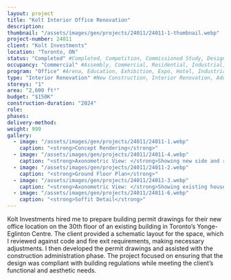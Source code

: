 ```yaml
---
layout: project 
title: "Kolt Interior Office Renovation"
description: 
thumbnail: "/assets/images/gen/projects/24011/24011-1-thumbnail.webp"
project-number: 24011
client: "Kolt Investments"
location: "Toronto, ON"
status: "Completed" #Completed, Competition, Commissioned Study, Design Development, Construction, Demolished, Study
occupancy: "Commercial" #Assembly, Commercial, Residential, Industrial, Institutional  
program: "Office" #Arena, Education, Exhibition, Expo, Hotel, Industrial, Industry, Infrastructure, Landscape, Leisure, Library, Masterplan, Mixed Use, Museum/Gallery, Office, Parking, Publicspace, Religion, Research, Residential, Restaurant/Bar, Retail, Scenography, Services, Theatre
type: "Interior Renovation" #New Construction, Interior Renovation, Addition, Adaptive Reuse
storeys: "1"
area: "2,600 ft²"
budget: "$150K"
construction-duration: "2024"
role: 
phases: 
delivery-method: 
weight: 999
gallery:
  - image: "/assets/images/gen/projects/24011/24011-1.webp"
    caption: "<strong>Concept Rendering</strong>"
  - image: "/assets/images/gen/projects/24011/24011-4.webp"
    caption: "<strong>Axonometric View: </strong>Showing new side and rear additions with flat roof and carport built around existing house."
  - image: "/assets/images/gen/projects/24011/24011-2.webp"
    caption: "<strong>Ground Floor Plan</strong>"
  - image: "/assets/images/gen/projects/24011/24011-3.webp"
    caption: "<strong>Axonometric View: </strong>Showing existing house with hip roof."
  - image: "/assets/images/gen/projects/24011/24011-6.webp"
    caption: "<strong>Soffit Detail</strong>"
---
```

Kolt Investments hired me to prepare building permit drawings for their new office location on the 30th floor of an existing building in Toronto’s Yonge-Eglinton Centre. The client provided a schematic layout for the space, which I reviewed against code and fire exit requirements, making necessary adjustments. I then developed the permit drawings and assisted with the construction administration phase. The project focused on ensuring that the design was compliant with building regulations while meeting the client’s functional and aesthetic needs.